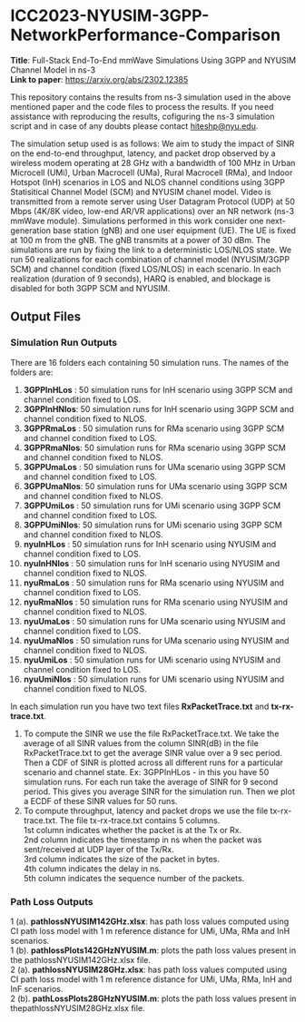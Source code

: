 # ICC2023-NYUSIM-3GPP-NetworkPerformance-Comparison <br>
**Title**: Full-Stack End-To-End mmWave Simulations Using 3GPP and NYUSIM Channel Model in ns-3 <br>
**Link to paper**: https://arxiv.org/abs/2302.12385 <br>

This repository contains the results from ns-3 simulation used in the above mentioned paper and the code files to process the results. 
If you need assistance with reproducing the results, cofiguring the ns-3 simulation script and in case of any doubts please contact hiteshp@nyu.edu. 

The simulation setup used is as follows: We aim to study the impact of SINR on the end-to-end throughput, latency, and packet drop 
observed by a wireless modem operating at 28 GHz with a bandwidth of 100 MHz in Urban Microcell (UMi), Urban Macrocell (UMa), Rural Macrocell (RMa), 
and Indoor Hotspot (InH) scenarios in LOS and NLOS channel conditions using 3GPP Statisitical Channel Model (SCM) and NYUSIM chanel model. 
Video is transmitted from a remote server using User Datagram Protocol (UDP) at 50 Mbps (4K/8K video, low-end AR/VR applications) over an NR network 
(ns-3 mmWave module). Simulations performed in this work consider one next-generation base station (gNB) and one user equipment (UE). 
The UE is fixed at 100 m from the gNB. The gNB transmits at a power of 30 dBm. The simulations are run by fixing the link to a deterministic 
LOS/NLOS state. We run 50 realizations for each combination of channel model (NYUSIM/3GPP SCM) and channel condition (fixed LOS/NLOS) in each scenario. 
In each realization (duration of 9 seconds), HARQ is enabled, and blockage is disabled for both 3GPP SCM and NYUSIM.

## Output Files
### Simulation Run Outputs
There are 16 folders each containing 50 simulation runs. The names of the folders are:
1.  **3GPPInHLos** : 50 simulation runs for InH scenario using 3GPP SCM and channel condition fixed to LOS.
2.  **3GPPInHNlos**: 50 simulation runs for InH scenario using 3GPP SCM and channel condition fixed to NLOS.
3.  **3GPPRmaLos** : 50 simulation runs for RMa scenario using 3GPP SCM and channel condition fixed to LOS.
4.  **3GPPRmaNlos**: 50 simulation runs for RMa scenario using 3GPP SCM and channel condition fixed to NLOS.
5.  **3GPPUmaLos** : 50 simulation runs for UMa scenario using 3GPP SCM and channel condition fixed to LOS.
6.  **3GPPUmaNlos**: 50 simulation runs for UMa scenario using 3GPP SCM and channel condition fixed to NLOS.
7.  **3GPPUmiLos** : 50 simulation runs for UMi scenario using 3GPP SCM and channel condition fixed to LOS.
8.  **3GPPUmiNlos**: 50 simulation runs for UMi scenario using 3GPP SCM and channel condition fixed to NLOS.
9.  **nyuInHLos**  : 50 simulation runs for InH scenario using NYUSIM and channel condition fixed to LOS.
10. **nyuInHNlos** : 50 simulation runs for InH scenario using NYUSIM and channel condition fixed to NLOS.
11. **nyuRmaLos**  : 50 simulation runs for RMa scenario using NYUSIM and channel condition fixed to LOS.
12. **nyuRmaNlos** : 50 simulation runs for RMa scenario using NYUSIM and channel condition fixed to NLOS.
13. **nyuUmaLos**  : 50 simulation runs for UMa scenario using NYUSIM and channel condition fixed to LOS.
14. **nyuUmaNlos** : 50 simulation runs for UMa scenario using NYUSIM and channel condition fixed to NLOS.
15. **nyuUmiLos**  : 50 simulation runs for UMi scenario using NYUSIM and channel condition fixed to LOS.
16. **nyuUmiNlos** : 50 simulation runs for UMi scenario using NYUSIM and channel condition fixed to NLOS. <br>

In each simulation run you have two text files **RxPacketTrace.txt** and **tx-rx-trace.txt**. <br>
1. To compute the SINR we use the file RxPacketTrace.txt. We take the average of all SINR values from the column SINR(dB) in the file RxPacketTrace.txt
to get the average SINR value over a 9 sec period. Then a CDF of SINR is plotted across all different runs for a particular scenario and channel state.
Ex: 3GPPInHLos - in this you have 50 simulation runs. For each run take the average of SINR for 9 second period. This gives you average SINR for the simulation run.
Then we plot a ECDF of these SINR values for 50 runs.
2. To compute throughput, latency and packet drops we use the file tx-rx-trace.txt. The file tx-rx-trace.txt contains 5 columns.<br> 
1st column indicates whether the packet is at the Tx or Rx.<br>
2nd column indicates the timestamp in ns when the packet was sent/received at UDP layer of the Tx/Rx.<br>
3rd column indicates the size of the packet in bytes.<br>
4th column indicates the delay in ns.<br>
5th column indicates the sequence number of the packets.<br>

### Path Loss Outputs
1 (a). **pathlossNYUSIM142GHz.xlsx**: has path loss values computed using CI path loss model with 1 m reference 
distance for UMi, UMa, RMa and InH scenarios.<br>
1 (b). **pathlossPlots142GHzNYUSIM.m**: plots the path loss values present in the pathlossNYUSIM142GHz.xlsx file. <br>
2 (a). **pathlossNYUSIM28GHz.xlsx**: has path loss values computed using CI path loss model with 1 m reference 
distance for UMi, UMa, RMa, InH and InF scenarios. <br>
2 (b). **pathLossPlots28GHzNYUSIM.m**: plots the path loss values present in thepathlossNYUSIM28GHz.xlsx file. <br>







